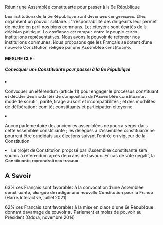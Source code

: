 Réunir une Assemblée constituante pour passer à la 6e République

Les institutions de la 5e République sont devenues dangereuses. Elles organisent un pouvoir solitaire. L’irresponsabilité des dirigeants leur permet de mettre en péril nos biens communs. Les citoyens sont écartés de la décision politique. La confiance est rompue entre le peuple et ses institutions représentatives. Nous avons le pouvoir de refonder nos institutions communes. Nous proposons que les Français se dotent d’une nouvelle Constitution rédigée par une Assemblée constituante.

#### MESURE CLÉ :
##### Convoquer une Constituante pour passer à la 6e République

<nav class="list-measures list-group">

<li id="mesure-1" class="list-group-item">

Convoquer un référendum (article 11) pour engager le processus constituant et décider des modalités de composition de l’Assemblée constituante : mode de scrutin, parité, tirage au sort et incompatibilités ; et des modalités de délibération : comités constituants et participation citoyenne.

</li>
<li id="mesure-2" class="list-group-item">

Aucun parlementaire des anciennes assemblées ne pourra siéger dans cette Assemblée constituante ; les délégués à l’Assemblée constituante ne pourront être candidats aux élections suivant l’entrée en vigueur de la Constitution
</li>
<li id="mesure-3" class="list-group-item">
Le projet de Constitution proposé par l’Assemblée constituante sera soumis à référendum après deux ans de travaux. En cas de vote négatif, la Constituante reprendrait ses travaux
</li>
</nav>

## A Savoir

63% des Français sont favorables à la convocation d’une Assemblée constituante, chargée de rédiger une nouvelle Constitution pour la France (Harris Interactive, juillet 2021)

62% des Français sont favorables à la mise en place d'une 6e République donnant davantage de pouvoir au Parlement et moins de pouvoir au Président (Odoxa, novembre 2014)